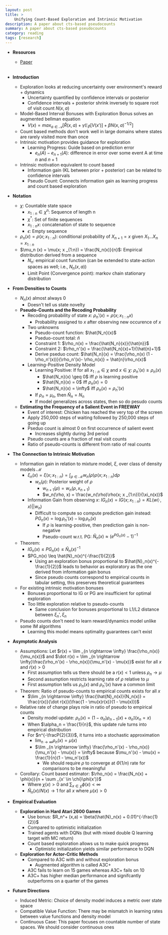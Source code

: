 ```yaml
---
layout: post
title: >
    Unifying Count-Based Exploration and Intrinsic Motivation
description: A paper about cts-based pseudocounts
summary: A paper about cts-based pseudocounts
category: reading
tags: [research]
---
```


* **Resources**
    - [Paper](https://arxiv.org/abs/1606.01868)
<br><br/>

* **Introduction**
    * Exploration looks at reducing uncertainty over environment's reward + dynamics
        * Uncertainty quantified by confidence intervals or posterior
        * Confidence intervals + posterior shrink inversely to square root of visit count $N(x,a)$
    * Model-Based Interval Bonuses with Exploration Bonus solves an augmented bellman equation
        * $V(x) = max _{a \in \mathcal{A}}[\hat{R}(x,a) + \gamma \mathbb{E} _{\hat{P}}[V(x')] + \beta N(x,a)^{- 1/2}]$
    * Count based methods don't work well in large domains where states are rarely visited more than once
    * Intrinsic motivation provides guidance for exploration
        * Learning Progress: Guide based on prediction error
            * $e_n(A) - e _{n+1}(A)$: difference in error over some event A at time $n$ and $n+1$
    * Intrinsic motivation equivalent to count based
        * Information gain (KL between prior + posterior) can be related to confidence intervals
        * Pseudo Count: Connects information gain as learning progress and count based exploration
* **Notation**
    * $\chi$: Countable state space
        * $x _{1:n} \in \chi^n$: Sequence of length n
        * $\chi^\ast$: Set of finite sequences
        * $x _{1:n}x$: concatenation of state to sequence
        * $\epsilon$: Empty sequence
    * $\rho_n (x) = \rho(x; x _{1:n})$: conditional probability of $X _{n+1} = x$ given $X_1 \dots X_n = x _{1:n}$
    * $\mu_n (x) = \mu(x; x _{1:n}) = \frac{N_n(x)}{n}$: Empirical distribution derived from a sequence
        * $N_n$: empirical count function (can be extended to state-action spaces as well; i.e., $N_n(x,a)$)
        * Limit Point (Convergence point): markov chain stationary distribution 
* **From Densities to Counts**
    * $N_n(x)$ almost always 0
        * Doesn't tell us state novelty
    * **Pseudo-Counts and the Recoding Probability**
        * Recoding probability of state $x$: $\rho_n'(x) = \rho(x; x _{1:n}x)$
            * Probability assigned to $x$ after observing new occurence of $x$
        * Two unknowns
            * Pseudo-count function: $\hat{N_n}(x)$
            * Pseduo-count total: $\hat{n}$
            * Constraint 1: $\rho_n(x) = \frac{\hat{N_n}(x)}{\hat{n}}$
            * Constraint 2: $\rho_n'(x) = \frac{\hat{N_n}(x)+1}{\hat{n}+1}$
            * Derive pseduo count: $\hat{N_n}(x) = \frac{\rho_n(x) (1 - \rho_n'(x))}{\rho_n'(x)- \rho_n(x)} = \hat{n}\rho_n(x)$
        * Learning-Positive Density Model
            * Learning Positive: If for all $x _{1:n} \in \chi$ and $x \in \chi$: $\rho_n'(x) \geq \rho_n(x)$
                * $\hat{N_n}(x) \geq 0$ iff $\rho$ is learning positive
                * $\hat{N_n}(x) = 0$ iff $\rho_n(x) = 0$
                * $\hat{N_n}(x) = \infty$ iff $\rho_n(x) = \rho_n'(x)$
            * If $\rho_n = \mu_n$, then $\hat{N}_n = N_n$
            * If model generalizes across states, then so do pesudo counts
    * **Estimating the Frequency of a Salient Event in FREEWAY**
        * Event of interest: Chicken has reached the very top of the screen
        * Apply 250,000 steps of waiting followed by 250,000 steps of going up
        * Pseduo count is almost 0 on first occurrence of salient event
            * Increases slightly during 3rd period
        * Pseudo counts are a fraction of real visit counts
        * Ratio of pseudo-counts is different from ratio of real counts
* **The Connection to Intrinsic Motivation**
    * Information gain in relation to mixture model, $\xi$, over class of density models $\mathcal{M}$
        * $\xi_n(x) = \xi(x; x _{1:n}) = \int _{\rho \in \mathcal{M}} w_n(\rho) \rho(x; x _{1:n})d \rho$
            * $w_n(\rho)$: Posterior weight of $\rho$
                * $w _{n+1}(\rho) = w_n(\rho, x _{n+1})$
                * $w_n(\rho, x) = \frac{w_n(\rho)\rho(x; x _{1:n})}{\xi_n(x)}$
        * Information Gain from observing $x$: $IG_n(x) = IG(x; x _{1:n}) = KL(w(\cdot, x) \vert \vert w_n)$
            * Difficult to compute so compute prediction gain instead: $PG_n(x) = \log \rho_n'(x) - \log \rho_n(x)$
                * If $\rho$ is learning-positive, then prediction gain is non-negative
                * Pseudo-count w.r.t. PG: $\hat{N}_n(x) \approx (e^{PG_n(x)} -1)^{-1}$
    * Theorem: 
        * $IG_n(x) \leq PG_n(x) \leq \hat{N}_n(x)^{-1}$ 
        * $PG_n(x) \leq \hat{N}_n(x)^{-\frac{1}{2}}$
            * Using an exploration bonus proportional to $\hat{N}_n(x)^{-\frac{1}{2}}$ leads to behavior as exploratory as the one derived from information gain bonus
            * Since pseudo counts correspond to empirical counts in tabular setting, this preserves theoretical guarantees
    * For existing intrinsic motivation bonuses
        * Bonuses proportional to IG or PG are insufficient for optimal exploration
        * Too little exploration relative to pseudo-counts
            * Same conclusion for bonuses proportional to L1/L2 distance between $\xi_n', \xi_n$
    * Pseudo counts don't need to learn reward/dynamics model unlike some IM algorithms
        * Learning this model means optimality guarantees can't exist 
* **Asymptotic Analysis**
    * Assumptions: Let $r(x) = \lim _{n \rightarrow \infty} \frac{\rho_n(x)}{\mu_n(x)}$ and $\dot r(x) = \lim _{n \rightarrow \infty}\frac{\rho_n'(x) - \rho_n(x)}{\mu_n'(x) - \mu(x)}$ exist for all $x$ and $\dot r(x) > 0$
        * First assumption tells us there should be a $r(x) < 1$ unless $\rho_n \rightarrow \mu$
        * Second assumption restricts learning rate of $\rho$ relative to $\mu$
        * First assumption tells us $\rho_n(x)$ and $\rho_n'(x)$ have a common limit
    * Theorem: Ratio of pseudo-counts to empirical counts exists for all $x$
        * $\lim _{n \rightarrow \infty} \frac{\hat{N}_n(x)}{N_n(x)} = \frac{r(x)}{\dot r(x)}(\frac{1 - \mu(x)r(x)}{1 - \mu(x)})$
    * Relative rate of change plays role in ratio of pseudo to empirical counts
        * Density model update: $\rho_n(x) = (1 - \alpha_n)\rho _{n-1}(x) + \alpha_n \mathbb{I}(x_n = x)$
        * When $\alpha_n = \frac{1}{n}$, this update rule turns into empirical distribution
        * For $n^{-\fracP{2}{3}}$, it turns into a stochastic approximation
            * $\lim _{n \rightarrow \infty} \rho_n(x) = \mu(x)$
            * $\lim _{n \rightarrow \infty} \frac{\rho_n'(x) - \rho_n(x)}{\mu_n'(x) - \mu(x)} = \infty$ because $\mu_n'(x) - \mu(x) = \frac{1}{n}(1 - \mu_n'(x))$
                * We should require $\rho$ to converge at $\Theta(1/n)$ rate for comparisons to be meaningful
    * Corollary: Count based estimator: $\rho_n(x) = \frac{N_n(x) + \phi(x)}{n + \sum _{x' \in \chi}\phi(x')}$
        * Where $\chi(x) > 0$ and $\sum _{x \in \chi}\phi(x) < \infty$
        * $\hat{N}_n(x) / N(x) \rightarrow 1$ for all $x$ where $\mu(x) > 0$
* **Empirical Evaluation**
    * **Exploration in Hard Atari 2600 Games**
        * Use bonus: $R_n^+ (x,a) = \beta(\hat{N}_n(x) + 0.01)^{-\frac{1}{2}}$
        * Compared to optimistic initialization
        * Trained agents with DQNs (but with mixed double Q learning target with MC return)
        * Count based exploration allows us to make quick progress 
            * Optimistic initialization yields similar performance to DQN
    * **Exploration for Actor-Critic Methods**
        * Compared to A3C with and without exploration bonus
            * Augmented algorithm is called A3C+
        * A3C fails to learn on 15 games whereas A3C+ fails on 10
        * A3C+ has higher median performance and signifcantly outperforms on a quarter of the games
* **Future Directions**
    * Induced Metric: Choice of density model induces a metric over state space
    * Compatible Value Function: There may be mismatch in learning rates between value functions and density model
    * Continuous Case: This paper focuses on countable number of state spaces. We should consider continuous ones